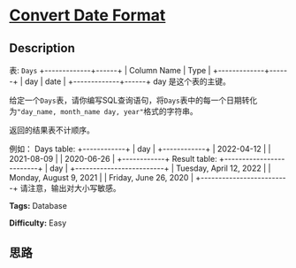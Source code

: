 # [Convert Date Format][title]

## Description

表: `Days`
            +-------------+------+    | Column Name | Type |    +-------------+------+    | day         | date |    +-------------+------+    day 是这个表的主键。    

给定一个`Days`表，请你编写SQL查询语句，将`Days`表中的每一个日期转化为`"day_name, month_name day,
year"`格式的字符串。

返回的结果表不计顺序。

例如：
            Days table:    +------------+    | day        |    +------------+    | 2022-04-12 |    | 2021-08-09 |    | 2020-06-26 |    +------------+        Result table:    +-------------------------+    | day                     |    +-------------------------+    | Tuesday, April 12, 2022 |    | Monday, August 9, 2021  |    | Friday, June 26, 2020   |    +-------------------------+    请注意，输出对大小写敏感。    


**Tags:** Database

**Difficulty:** Easy

## 思路

[title]: https://leetcode-cn.com/problems/convert-date-format
